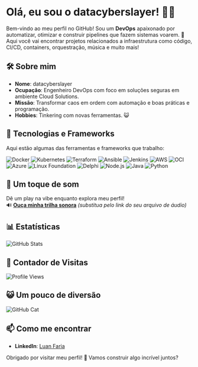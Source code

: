 # Olá, eu sou o **datacyberslayer**! 👨‍💻

Bem-vindo ao meu perfil no GitHub! Sou um **DevOps** apaixonado por automatizar, otimizar e construir pipelines que fazem sistemas voarem. 🚀 Aqui você vai encontrar projetos relacionados a infraestrutura como código, CI/CD, containers, orquestração, música e muito mais!

## 🛠️ Sobre mim
- **Nome**: datacyberslayer
- **Ocupação**: Engenheiro DevOps com foco em soluções seguras em ambiente Cloud Solutions.
- **Missão**: Transformar caos em ordem com automação e boas práticas e programação.
- **Hobbies**: Tinkering com novas ferramentas. 😺

## 🚀 Tecnologias e Frameworks
Aqui estão algumas das ferramentas e frameworks que trabalho:

![Docker](https://img.shields.io/badge/Docker-%230db7ed.svg?style=for-the-badge&logo=docker&logoColor=white)
![Kubernetes](https://img.shields.io/badge/Kubernetes-%23326ce5.svg?style=for-the-badge&logo=kubernetes&logoColor=white)
![Terraform](https://img.shields.io/badge/Terraform-%235835CC.svg?style=for-the-badge&logo=terraform&logoColor=white)
![Ansible](https://img.shields.io/badge/Ansible-%231A1918.svg?style=for-the-badge&logo=ansible&logoColor=white)
![Jenkins](https://img.shields.io/badge/Jenkins-%232C5263.svg?style=for-the-badge&logo=jenkins&logoColor=white)
![AWS](https://img.shields.io/badge/AWS-%23FF9900.svg?style=for-the-badge&logo=amazon-aws&logoColor=white)
![OCI](https://img.shields.io/badge/Oracle%20Cloud-%23F80000.svg?style=for-the-badge&logo=oracle&logoColor=white)
![Azure](https://img.shields.io/badge/Azure-%230078D4.svg?style=for-the-badge&logo=microsoft-azure&logoColor=white)
![Linux Foundation](https://img.shields.io/badge/Linux%20Foundation-%23002A97.svg?style=for-the-badge&logo=linux-foundation&logoColor=white)
![Delphi](https://img.shields.io/badge/Delphi-%23B22222.svg?style=for-the-badge&logo=delphi&logoColor=white)
![Node.js](https://img.shields.io/badge/Node.js-%23339933.svg?style=for-the-badge&logo=node.js&logoColor=white)
![Java](https://img.shields.io/badge/Java-%23ED8B00.svg?style=for-the-badge&logo=java&logoColor=white)
![Python](https://img.shields.io/badge/Python-%233776AB.svg?style=for-the-badge&logo=python&logoColor=white)

## 🎵 Um toque de som
Dê um play na vibe enquanto explora meu perfil!  
🔊 **[Ouça minha trilha sonora](https://youtu.be/9UB4XE4kWOk)** *(substitua pelo link do seu arquivo de áudio)*

## 📊 Estatísticas
![GitHub Stats](https://github-readme-stats.vercel.app/api?username=datacyberslayer&show_icons=true&theme=radical)

## 👀 Contador de Visitas
![Profile Views](https://komarev.com/ghpvc/?username=datacyberslayer&color=blueviolet)

## 😺 Um pouco de diversão


![GitHub Cat](https://media.giphy.com/media/JIX9t2j0ZTN9S/giphy.gif)

## 📫 Como me encontrar
- **LinkedIn**: [Luan Faria](https://br.linkedin.com/in/luanfaria)


Obrigado por visitar meu perfil! 🚀 Vamos construir algo incrível juntos?
